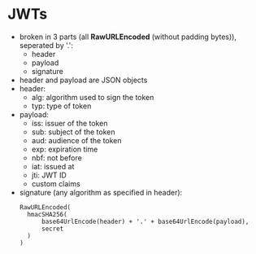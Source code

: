 # JWTs

- broken in 3 parts (all **RawURLEncoded** (without padding bytes)), seperated by '.':
  - header
  - payload
  - signature
- header and payload are JSON objects
- header:
  - alg: algorithm used to sign the token
  - typ: type of token
- payload:
  - iss: issuer of the token
  - sub: subject of the token
  - aud: audience of the token
  - exp: expiration time
  - nbf: not before
  - iat: issued at
  - jti: JWT ID
  - custom claims
- signature (any algorithm as specified in header):
  ```
  RawURLEncoded(
    hmacSHA256(
        base64UrlEncode(header) + '.' + base64UrlEncode(payload),
        secret
    )
  )
  ```